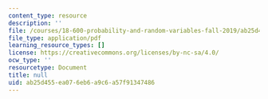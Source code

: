 ```yaml
---
content_type: resource
description: ''
file: /courses/18-600-probability-and-random-variables-fall-2019/ab25d455ea076eb6a9c6a57f91347486_MIT18_600F19_lec15.pdf
file_type: application/pdf
learning_resource_types: []
license: https://creativecommons.org/licenses/by-nc-sa/4.0/
ocw_type: ''
resourcetype: Document
title: null
uid: ab25d455-ea07-6eb6-a9c6-a57f91347486
---
```

